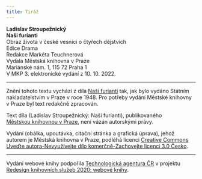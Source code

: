 ```yaml
---
title: Tiráž
---
```


**Ladislav Stroupežnický    
Naši furianti**  
Obraz života v české vesnici o čtyřech dějstvích  
Edice Drama  
Redakce Markéta Teuchnerová  
Vydala Městská knihovna v Praze  
Mariánské nám. 1, 115 72 Praha 1  
V MKP 3. elektronické vydání z 10. 10. 2022.

***

Znění tohoto textu vychází z díla [Naši furianti](https://aleph.nkp.cz/F/?func=direct&doc_number=000674633&local_base=CNB) tak, jak bylo vydáno Státním nakladatelstvím v Praze v roce 1948. Pro potřeby vydání Městské knihovny v Praze byl text redakčně zpracován.

Text díla (Ladislav Stroupežnický: Naši furianti), publikovaného [Městskou knihovnou v Praze](https://www.mlp.cz/cz/), není vázán autorskými právy.

Vydání (obálka, upoutávka, citační stránka a grafická úprava), jehož autorem je Městská knihovna v Praze, podléhá licenci [Creative Commons Uveďte autora-Nevyužívejte dílo komerčně-Zachovejte licenci 3.0 Česko](https://creativecommons.org/licenses/by-nc-sa/3.0/cz/).


***

Vydání webové knihy podpořila [Technologická agentura ČR](https://www.tacr.cz/) v projektu [Redesign knihovních služeb 2020: webové knihy](https://starfos.tacr.cz/cs/project/TL04000391).